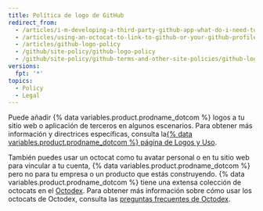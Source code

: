 ```yaml
---
title: Política de logo de GitHub
redirect_from:
  - /articles/i-m-developing-a-third-party-github-app-what-do-i-need-to-know
  - /articles/using-an-octocat-to-link-to-github-or-your-github-profile
  - /articles/github-logo-policy
  - /github/site-policy/github-logo-policy
  - /github/site-policy/github-terms-and-other-site-policies/github-logo-policy
versions:
  fpt: '*'
topics:
  - Policy
  - Legal
---
```


Puede añadir {% data variables.product.prodname_dotcom %} logos a tu sitio web o aplicación de terceros en algunos escenarios. Para obtener más información y directrices específicas, consulta la[{% data variables.product.prodname_dotcom %} página de Logos y Uso](https://github.com/logos).

También puedes usar un octocat como tu avatar personal o en tu sitio web para vincular a tu cuenta, {% data variables.product.prodname_dotcom %} pero no para tu empresa o un producto que estás construyendo. {% data variables.product.prodname_dotcom %} tiene una extensa colección de octocats en el [Octodex](https://octodex.github.com/). Para obtener más información sobre cómo usar los octocats de Octodex, consulta las [preguntas frecuentes de Octodex](https://octodex.github.com/faq/).
